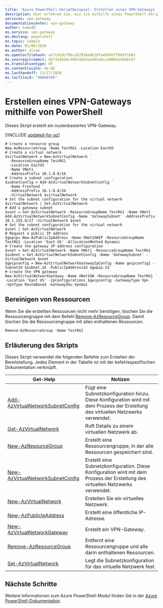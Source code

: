 ```yaml
---
title: 'Azure PowerShell-Skriptbeispiel: Erstellen eines VPN-Gateways | Microsoft-Dokumentation'
description: Hier erfahren Sie, wie Sie mithilfe eines PowerShell-Skripts ein virtuelles Netzwerk, ein Netzwerksubnetz und ein routenbasiertes VPN-Gateway erstellen.
services: vpn-gateway
documentationcenter: vpn-gateway
author: kumudD
ms.service: vpn-gateway
ms.devlang: powershell
ms.topic: sample
ms.date: 01/09/2020
ms.author: alzam
ms.openlocfilehash: a17cd1dcf9bca52936a8b10fa45045ff88df1b01
ms.sourcegitcommit: 8e7316bd4c4991de62ea485adca30065e5b86c67
ms.translationtype: HT
ms.contentlocale: de-DE
ms.lasthandoff: 11/17/2020
ms.locfileid: "94660745"
---
```

# <a name="create-a-vpn-gateway-with-powershell"></a>Erstellen eines VPN-Gateways mithilfe von PowerShell

Dieses Skript erstellt ein routenbasiertes VPN-Gateway.

[!INCLUDE [updated-for-az](../../../includes/updated-for-az.md)]


```azurepowershell-interactive
# Create a resource group
New-AzResourceGroup -Name TestRG1 -Location EastUS
# Create a virtual network
$virtualNetwork = New-AzVirtualNetwork `
  -ResourceGroupName TestRG1 `
  -Location EastUS `
  -Name VNet1 `
  -AddressPrefix 10.1.0.0/16
# Create a subnet configuration
$subnetConfig = Add-AzVirtualNetworkSubnetConfig `
  -Name Frontend `
  -AddressPrefix 10.1.0.0/24 `
  -VirtualNetwork $virtualNetwork
# Set the subnet configuration for the virtual network
$virtualNetwork | Set-AzVirtualNetwork
# Add a gateway subnet
$vnet = Get-AzVirtualNetwork -ResourceGroupName TestRG1 -Name VNet1
Add-AzVirtualNetworkSubnetConfig -Name 'GatewaySubnet' -AddressPrefix 10.1.255.0/27 -VirtualNetwork $vnet
# Set the subnet configuration for the virtual network
$vnet | Set-AzVirtualNetwork
# Request a public IP address
$gwpip= New-AzPublicIpAddress -Name VNet1GWIP -ResourceGroupName TestRG1 -Location 'East US' -AllocationMethod Dynamic
# Create the gateway IP address configuration
$vnet = Get-AzVirtualNetwork -Name VNet1 -ResourceGroupName TestRG1
$subnet = Get-AzVirtualNetworkSubnetConfig -Name 'GatewaySubnet' -VirtualNetwork $vnet
$gwipconfig = New-AzVirtualNetworkGatewayIpConfig -Name gwipconfig1 -SubnetId $subnet.Id -PublicIpAddressId $gwpip.Id
# Create the VPN gateway
New-AzVirtualNetworkGateway -Name VNet1GW -ResourceGroupName TestRG1 `
-Location 'East US' -IpConfigurations $gwipconfig -GatewayType Vpn `
-VpnType RouteBased -GatewaySku VpnGw1
```

## <a name="clean-up-resources"></a>Bereinigen von Ressourcen

Wenn Sie die erstellten Ressourcen nicht mehr benötigen, löschen Sie die Ressourcengruppe mit dem Befehl [Remove-AzResourceGroup](/powershell/module/az.resources/remove-azresourcegroup). Damit löschen Sie die Ressourcengruppe mit allen enthaltenen Ressourcen.

```azurepowershell-interactive
Remove-AzResourceGroup -Name TestRG1
```

## <a name="script-explanation"></a>Erläuterung des Skripts

Dieses Skript verwendet die folgenden Befehle zum Erstellen der Bereitstellung. Jedes Element in der Tabelle ist mit der befehlsspezifischen Dokumentation verknüpft.

| Get-Help | Notizen |
|---|---|
| [Add-AzVirtualNetworkSubnetConfig](/powershell/module/az.network/add-azvirtualnetworksubnetconfig) | Fügt eine Subnetzkonfiguration hinzu. Diese Konfiguration wird mit dem Prozess der Erstellung des virtuellen Netzwerks verwendet. |
| [Get-AzVirtualNetwork](/powershell/module/az.network/get-azvirtualnetwork) | Ruft Details zu einem virtuellen Netzwerk ab. |
| [New-AzResourceGroup](/powershell/module/az.resources/new-azresourcegroup) | Erstellt eine Ressourcengruppe, in der alle Ressourcen gespeichert sind. |
| [New-AzVirtualNetworkSubnetConfig](/powershell/module/az.network/new-azvirtualnetworksubnetconfig) | Erstellt eine Subnetzkonfiguration. Diese Konfiguration wird mit dem Prozess der Erstellung des virtuellen Netzwerks verwendet. |
| [New-AzVirtualNetwork](/powershell/module/az.network/new-azvirtualnetwork) | Erstellen Sie ein virtuelles Netzwerk. |
| [New-AzPublicIpAddress](/powershell/module/az.network/new-azpublicipaddress) | Erstellt eine öffentliche IP-Adresse. |
|[New-AzVirtualNetworkGateway](/powershell/module/az.network/new-azvirtualnetworkgateway) | Erstellt ein VPN-Gateway. |
|[Remove-AzResourceGroup](/powershell/module/az.resources/remove-azresourcegroup) | Entfernt eine Ressourcengruppe und alle darin enthaltenen Ressourcen. |
| [Set-AzVirtualNetwork](/powershell/module/az.network/set-azvirtualnetwork) | Legt die Subnetzkonfiguration für das virtuelle Netzwerk fest. |

## <a name="next-steps"></a>Nächste Schritte

Weitere Informationen zum Azure PowerShell-Modul finden Sie in der [Azure PowerShell-Dokumentation](/powershell/azure/).